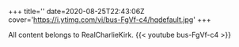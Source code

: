 +++
title=''
date=2020-08-25T22:43:06Z
cover='https://i.ytimg.com/vi/bus-FgVf-c4/hqdefault.jpg'
+++

All content belongs to RealCharlieKirk.
{{< youtube bus-FgVf-c4 >}}
